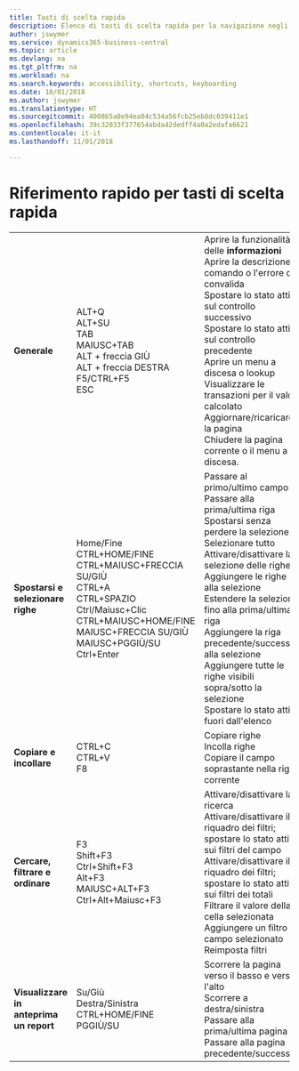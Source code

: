```yaml
---
title: Tasti di scelta rapida
description: Elenco di tasti di scelta rapida per la navigazione negli elenchi.
author: jswymer
ms.service: dynamics365-business-central
ms.topic: article
ms.devlang: na
ms.tgt_pltfrm: na
ms.workload: na
ms.search.keywords: accessibility, shortcuts, keyboarding
ms.date: 10/01/2018
ms.author: jswymer
ms.translationtype: HT
ms.sourcegitcommit: 400865a0e94ea04c534a56fcb25eb8dc039411e1
ms.openlocfilehash: 39c32033f377654abda42dedff4a0a2edafa6621
ms.contentlocale: it-it
ms.lasthandoff: 11/01/2018

---
```


# <a name="keyboard-shortcuts-quick-reference"></a>Riferimento rapido per tasti di scelta rapida

||||  
|----------------|-----------|----------------| 
|**Generale**|ALT+Q<br />ALT+SU<br />TAB<br />MAIUSC+TAB<br />ALT + freccia GIÙ<br />ALT + freccia DESTRA<br />F5/CTRL+F5<br />ESC|Aprire la funzionalità delle **informazioni**<br />Aprire la descrizione comando o l'errore di convalida<br />Spostare lo stato attivo sul controllo successivo<br />Spostare lo stato attivo sul controllo precedente<br />Aprire un menu a discesa o lookup<br />Visualizzare le transazioni per il valore calcolato<br />Aggiornare/ricaricare la pagina<br />Chiudere la pagina corrente o il menu a discesa.|
|**Spostarsi e selezionare righe**| Home/Fine<br />CTRL+HOME/FINE <br />CTRL+MAIUSC+FRECCIA SU/GIÙ<br />CTRL+A <br />CTRL+SPAZIO<br />Ctrl/Maiusc+Clic<br />CTRL+MAIUSC+HOME/FINE<br />MAIUSC+FRECCIA SU/GIÙ<br />MAIUSC+PGGIÙ/SU<br />Ctrl+Enter| Passare al primo/ultimo campo<br />Passare alla prima/ultima riga<br />Spostarsi senza perdere la selezione<br />Selezionare tutto<br />Attivare/disattivare la selezione delle righe<br /> Aggiungere le righe alla selezione<br />Estendere la selezione fino alla prima/ultima riga<br />Aggiungere la riga precedente/successiva alla selezione<br />Aggiungere tutte le righe visibili sopra/sotto la selezione<br />Spostare lo stato attivo fuori dall'elenco|
|**Copiare e incollare**|CTRL+C<br />CTRL+V<br />F8|Copiare righe<br />Incolla righe<br />Copiare il campo soprastante nella riga corrente|
|**Cercare, filtrare e ordinare**|F3<br />Shift+F3<br />Ctrl+Shift+F3<br />Alt+F3<br />MAIUSC+ALT+F3<br />Ctrl+Alt+Maiusc+F3|Attivare/disattivare la ricerca<br />Attivare/disattivare il riquadro dei filtri; spostare lo stato attivo sui filtri del campo<br />Attivare/disattivare il riquadro dei filtri; spostare lo stato attivo sui filtri dei totali<br />Filtrare il valore della cella selezionata<br />Aggiungere un filtro sul campo selezionato<br />Reimposta filtri|
|**Visualizzare in anteprima un report**|Su/Giù<br />Destra/Sinistra<br />CTRL+HOME/FINE<br />PGGIÙ/SU|Scorrere la pagina verso il basso e verso l'alto<br />Scorrere a destra/sinistra <br />Passare alla prima/ultima pagina<br />Passare alla pagina precedente/successiva|

